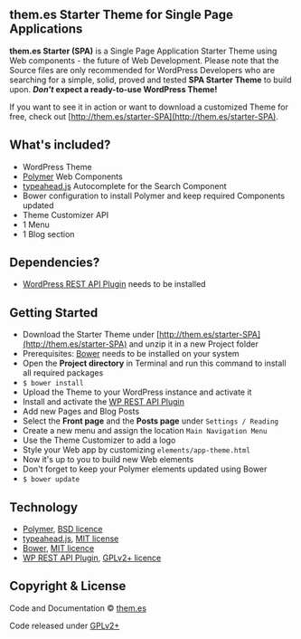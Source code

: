 ## them.es Starter Theme for Single Page Applications

**them.es Starter (SPA)** is a Single Page Application Starter Theme using Web components - the future of Web Development. Please note that the Source files are only recommended for WordPress Developers who are searching for a simple, solid, proved and tested **SPA Starter Theme** to build upon. **_Don't_ expect a ready-to-use WordPress Theme!**

If you want to see it in action or want to download a customized Theme for free, check out [http://them.es/starter-SPA](http://them.es/starter-SPA).


## What's included?
* WordPress Theme
* [Polymer](https://github.com/Polymer/polymer) Web Components
* [typeahead.js](https://github.com/twitter/typeahead.js) Autocomplete for the Search Component
* Bower configuration to install Polymer and keep required Components updated
* Theme Customizer API
* 1 Menu
* 1 Blog section


## Dependencies?
* [WordPress REST API Plugin](https://wordpress.org/plugins/rest-api) needs to be installed


## Getting Started
* Download the Starter Theme under [http://them.es/starter-SPA](http://them.es/starter-SPA) and unzip it in a new Project folder
* Prerequisites: [Bower](https://bower.io) needs to be installed on your system
* Open the **Project directory** in Terminal and run this command to install all required packages
* `$ bower install`
* Upload the Theme to your WordPress instance and activate it
* Install and activate the [WP REST API Plugin](https://wordpress.org/plugins/rest-api)
* Add new Pages and Blog Posts
* Select the **Front page** and the **Posts page** under `Settings / Reading`
* Create a new menu and assign the location `Main Navigation Menu`
* Use the Theme Customizer to add a logo
* Style your Web app by customizing `elements/app-theme.html`
* Now it's up to you to build new Web elements
* Don't forget to keep your Polymer elements updated using Bower
* `$ bower update`


## Technology

* [Polymer](https://github.com/Polymer/polymer), [BSD licence](https://github.com/Polymer/polymer/blob/master/LICENSE.txt)
* [typeahead.js](https://github.com/twitter/typeahead.js), [MIT license](https://github.com/twitter/typeahead.js/blob/master/LICENSE)
* [Bower](https://github.com/bower/bower), [MIT licence](https://github.com/bower/bower/blob/master/LICENSE)
* [WP REST API Plugin](https://github.com/WP-API/WP-API), [GPLv2+ licence](https://github.com/WP-API/WP-API/blob/develop/license.txt)


## Copyright & License

Code and Documentation &copy; [them.es](http://them.es)

Code released under [GPLv2+](http://www.gnu.org/licenses/gpl-2.0.html)

